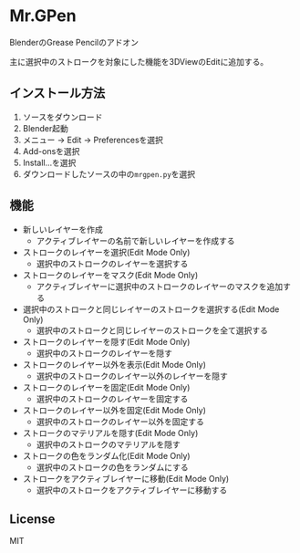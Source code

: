 # Mr.GPen
BlenderのGrease Pencilのアドオン

主に選択中のストロークを対象にした機能を3DViewのEditに追加する。

## インストール方法
1. ソースをダウンロード
1. Blender起動
1. メニュー -> Edit -> Preferencesを選択
1. Add-onsを選択
1. Install...を選択
1. ダウンロードしたソースの中の`mrgpen.py`を選択


## 機能
- 新しいレイヤーを作成
  - アクティブレイヤーの名前で新しいレイヤーを作成する
- ストロークのレイヤーを選択(Edit Mode Only)
  - 選択中のストロークのレイヤーを選択する
- ストロークのレイヤーをマスク(Edit Mode Only)
  - アクティブレイヤーに選択中のストロークのレイヤーのマスクを追加する
- 選択中のストロークと同じレイヤーのストロークを選択する(Edit Mode Only)
  - 選択中のストロークと同じレイヤーのストロークを全て選択する
- ストロークのレイヤーを隠す(Edit Mode Only)
  - 選択中のストロークのレイヤーを隠す
- ストロークのレイヤー以外を表示(Edit Mode Only)
  - 選択中のストロークのレイヤー以外のレイヤーを隠す
- ストロークのレイヤーを固定(Edit Mode Only)
  - 選択中のストロークのレイヤーを固定する
- ストロークのレイヤー以外を固定(Edit Mode Only)
  - 選択中のストロークのレイヤー以外を固定する
- ストロークのマテリアルを隠す(Edit Mode Only)
  - 選択中のストロークのマテリアルを隠す
- ストロークの色をランダム化(Edit Mode Only)
  - 選択中のストロークの色をランダムにする
- ストロークをアクティブレイヤーに移動(Edit Mode Only)
  - 選択中のストロークをアクティブレイヤーに移動する

## License
MIT
